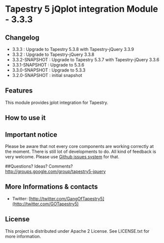 # Tapestry 5 jQplot integration Module - 3.3.3

## Changelog
- 3.3.3 : Upgrade to Tapestry 5.3.8 with Tapestry-jQuery 3.3.9
- 3.3.2 : Upgrade to Tapestry-jQuery 3.3.8  
- 3.3.2-SNAPSHOT : Upgrade to Tapestry 5.3.7 with Tapestry-jQuery 3.3.6  
- 3.3.1-SNAPSHOT : Upgrade to 5.3.6  
- 3.3.0-SNAPSHOT : Upgrade to 5.3.3  
- 3.2.0-SNAPSHOT : initial snapshot 

## Features

This module provides jplot integration for Tapestry.


## How to use it



## Important notice

Please be aware that not every core components are working correctly at the moment. There is still lot of developments to do. 
All kind of feedback is very welcome. Please use [Github issues system](http://github.com/got5/tapestry5-jqplot/issues) for that.
 
##Questions? Ideas? Comments?
http://groups.google.com/group/tapestry5-jquery

## More Informations & contacts

* Twitter: [http://twitter.com/GangOfTapestry5](http://twitter.com/GOTapestry5)


## License

This project is distributed under Apache 2 License. See LICENSE.txt for more information.
